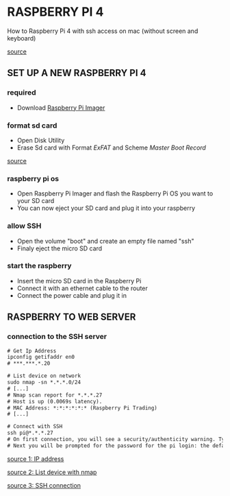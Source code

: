 # RASPBERRY PI 4

How to Raspberry Pi 4 with ssh access on mac (without screen and keyboard)

[source](https://www.tomshardware.com/reviews/raspberry-pi-headless-setup-how-to,6028.html)

## SET UP A NEW RASPBERRY PI 4

### required
- Download [Raspberry Pi Imager](https://www.raspberrypi.org/downloads/)

### format sd card
- Open Disk Utility
- Erase Sd card with Format *ExFAT* and Scheme *Master Boot Record*

[source](https://kb-eu.sandisk.com/app/answers/detail/a_id/203/kw/format)

### raspberry pi os
- Open Raspberry Pi Imager and flash the Raspberry Pi OS you want to your SD card
- You can now eject your SD card and plug it into your raspberry

### allow SSH
- Open the volume "boot" and create an empty file named "ssh"
- Finaly eject the micro SD card

### start the raspberry
- Insert the micro SD card in the Raspberry Pi
- Connect it with an ethernet cable to the router
- Connect the power cable and plug it in


## RASPBERRY TO WEB SERVER

### connection to the SSH server
```diff
# Get Ip Address
ipconfig getifaddr en0
# ***.***.*.20

# List device on network
sudo nmap -sn *.*.*.0/24
# [...]
# Nmap scan report for *.*.*.27
# Host is up (0.0069s latency).
# MAC Address: *:*:*:*:*:* (Raspberry Pi Trading)
# [...]

# Connect with SSH
ssh pi@*.*.*.27
# On first connection, you will see a security/authenticity warning. Type 'yes' to continue
# Next you will be prompted for the password for the pi login: the default password on Raspberry Pi OS is 'raspberry'
```

[source 1: IP address](https://medium.com/@smartsplash/getting-ip-address-in-mac-b7e999149d89)

[source 2: List device with nmap](https://linux.die.net/man/1/nmap)

[source 3: SSH connection](https://www.raspberrypi.org/documentation/remote-access/ip-address.md)